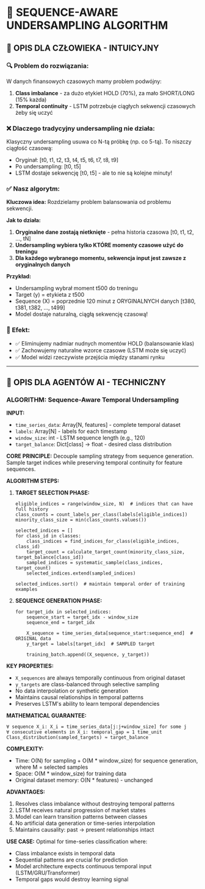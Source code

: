 # 🎯 SEQUENCE-AWARE UNDERSAMPLING ALGORITHM

## 📖 **OPIS DLA CZŁOWIEKA - INTUICYJNY**

### **🔍 Problem do rozwiązania:**
W danych finansowych czasowych mamy problem podwójny:
1. **Class imbalance** - za dużo etykiet HOLD (70%), za mało SHORT/LONG (15% każda)
2. **Temporal continuity** - LSTM potrzebuje ciągłych sekwencji czasowych żeby się uczyć

### **❌ Dlaczego tradycyjny undersampling nie działa:**
Klasyczny undersampling usuwa co N-tą próbkę (np. co 5-tą). To niszczy ciągłość czasową:
- Oryginał: [t0, t1, t2, t3, t4, t5, t6, t7, t8, t9]
- Po undersampling: [t0, t5] 
- LSTM dostaje sekwencję [t0, t5] - ale to nie są kolejne minuty!

### **✅ Nasz algorytm:**
**Kluczowa idea:** Rozdzielamy problem balansowania od problemu sekwencji.

**Jak to działa:**
1. **Oryginalne dane zostają nietknięte** - pełna historia czasowa [t0, t1, t2, ..., tN]
2. **Undersampling wybiera tylko KTÓRE momenty czasowe użyć do treningu** 
3. **Dla każdego wybranego momentu, sekwencja input jest zawsze z oryginalnych danych**

**Przykład:**
- Undersampling wybrał moment t500 do treningu
- Target (y) = etykieta z t500
- Sequence (X) = poprzednie 120 minut z ORYGINALNYCH danych [t380, t381, t382, ..., t499]
- Model dostaje naturalną, ciągłą sekwencję czasową!

### **🎯 Efekt:**
- ✅ Eliminujemy nadmiar nudnych momentów HOLD (balansowanie klas)
- ✅ Zachowujemy naturalne wzorce czasowe (LSTM może się uczyć)
- ✅ Model widzi rzeczywiste przejścia między stanami rynku

---

## 🤖 **OPIS DLA AGENTÓW AI - TECHNICZNY**

### **ALGORITHM: Sequence-Aware Temporal Undersampling**

**INPUT:**
- `time_series_data`: Array[N, features] - complete temporal dataset
- `labels`: Array[N] - labels for each timestamp
- `window_size`: int - LSTM sequence length (e.g., 120)
- `target_balance`: Dict[class] -> float - desired class distribution

**CORE PRINCIPLE:**
Decouple sampling strategy from sequence generation. Sample target indices while preserving temporal continuity for feature sequences.

**ALGORITHM STEPS:**

1. **TARGET SELECTION PHASE:**
   ```
   eligible_indices = range(window_size, N)  # indices that can have full history
   class_counts = count_labels_per_class(labels[eligible_indices])
   minority_class_size = min(class_counts.values())
   
   selected_indices = []
   for class_id in classes:
       class_indices = find_indices_for_class(eligible_indices, class_id)
       target_count = calculate_target_count(minority_class_size, target_balance[class_id])
       sampled_indices = systematic_sample(class_indices, target_count)
       selected_indices.extend(sampled_indices)
   
   selected_indices.sort()  # maintain temporal order of training examples
   ```

2. **SEQUENCE GENERATION PHASE:**
   ```
   for target_idx in selected_indices:
       sequence_start = target_idx - window_size
       sequence_end = target_idx
       
       X_sequence = time_series_data[sequence_start:sequence_end]  # ORIGINAL data
       y_target = labels[target_idx]  # SAMPLED target
       
       training_batch.append((X_sequence, y_target))
   ```

**KEY PROPERTIES:**
- `X_sequences` are always temporally continuous from original dataset
- `y_targets` are class-balanced through selective sampling
- No data interpolation or synthetic generation
- Maintains causal relationships in temporal patterns
- Preserves LSTM's ability to learn temporal dependencies

**MATHEMATICAL GUARANTEE:**
```
∀ sequence X_i: X_i = time_series_data[j:j+window_size] for some j
∀ consecutive elements in X_i: temporal_gap = 1 time_unit
Class_distribution(sampled_targets) ≈ target_balance
```

**COMPLEXITY:**
- Time: O(N) for sampling + O(M * window_size) for sequence generation, where M = selected samples
- Space: O(M * window_size) for training data
- Original dataset memory: O(N * features) - unchanged

**ADVANTAGES:**
1. Resolves class imbalance without destroying temporal patterns
2. LSTM receives natural progression of market states
3. Model can learn transition patterns between classes
4. No artificial data generation or time-series interpolation
5. Maintains causality: past → present relationships intact

**USE CASE:**
Optimal for time-series classification where:
- Class imbalance exists in temporal data
- Sequential patterns are crucial for prediction
- Model architecture expects continuous temporal input (LSTM/GRU/Transformer)
- Temporal gaps would destroy learning signal
